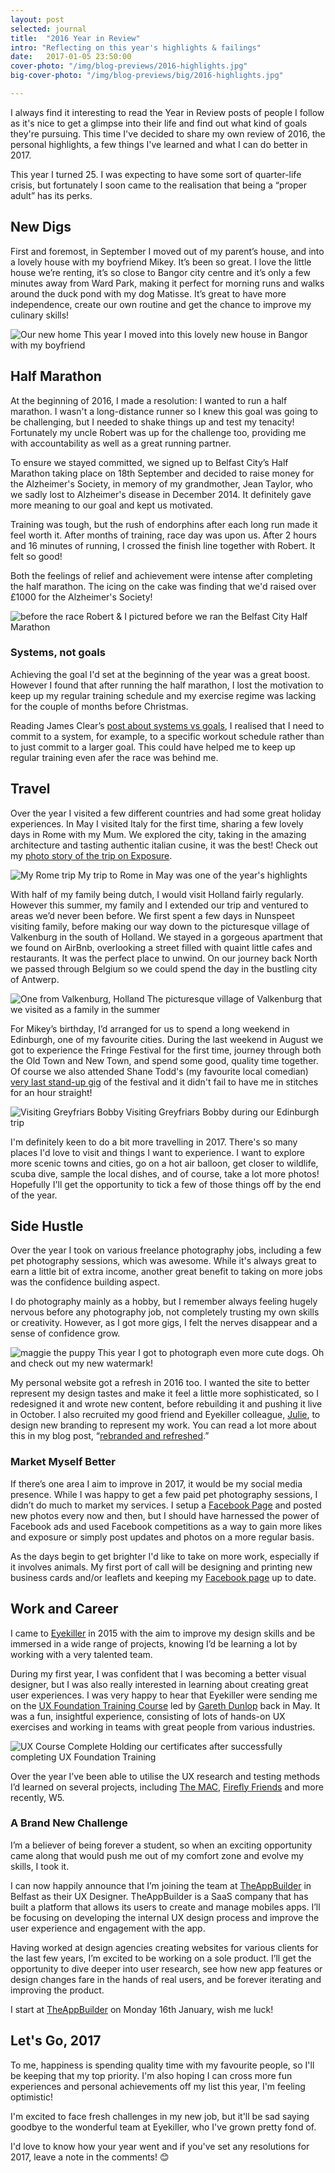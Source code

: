 ```yaml
---
layout: post
selected: journal
title:  "2016 Year in Review"
intro: "Reflecting on this year's highlights & failings"
date:   2017-01-05 23:50:00
cover-photo: "/img/blog-previews/2016-highlights.jpg"
big-cover-photo: "/img/blog-previews/big/2016-highlights.jpg"

---
```

I always find it interesting to read the Year in Review posts of people I follow as it's nice to get a glimpse into their life and find out what kind of goals they're pursuing. This time I've decided to share my own  review of 2016, the personal highlights, a few things I've learned and what I can do better in 2017.

This year I turned 25. I was expecting to have some sort of quarter-life crisis, but fortunately I soon came to the realisation that being a “proper adult” has its perks.

## New Digs

First and foremost, in September I moved out of my parent’s house, and into a lovely house with my boyfriend Mikey. It’s been so great. I love the little house we’re renting,  it’s so close to Bangor city centre and it’s only a few minutes away from Ward Park, making it perfect for morning runs and walks around the duck pond with my dog Matisse. It’s great to have more independence, create our own routine and get the chance to improve my culinary skills!

<div class="article__image article__image--with-caption" >
  <img src="/img/blog/our-new-home.jpg" alt="Our new home" />
  <span class="caption">This year I moved into this lovely new house in Bangor with my boyfriend</span>
</div>


## Half Marathon

At the beginning of 2016, I made a resolution: I wanted to run a half marathon. I wasn't a long-distance runner so I knew this goal was going to be challenging, but I needed to shake things up and test my tenacity! Fortunately my uncle Robert was up for the challenge too, providing me with accountability as well as a great running partner.

To ensure we stayed committed, we signed up to Belfast City’s Half Marathon taking place on 18th September and decided to raise money for the Alzheimer's Society, in memory of my grandmother, Jean Taylor, who we sadly lost to Alzheimer's disease in December 2014. It definitely gave more meaning to our goal and kept us motivated.

Training was tough, but the rush of endorphins after each long run made it feel worth it. After months of training, race day was upon us. After 2 hours and 16 minutes of running, I crossed the finish line together with Robert. It felt so good!

Both the feelings of relief and achievement were intense after completing the half marathon. The icing on the cake was finding that we'd raised over £1000 for the Alzheimer's Society!

<div class="article__image article__image--with-caption" >
  <img src="/img/blog/half-marathon-day.jpg" alt="before the race" />
  <span class="caption">Robert &amp; I pictured before we ran the Belfast City Half Marathon</span>
</div>

### Systems, not goals

Achieving the goal I'd set at the beginning of the year was a great boost. However I found that after running the half marathon, I lost the motivation to keep up my regular training schedule and my exercise regime was lacking for the couple of months before Christmas.

Reading James Clear’s [post about systems vs goals](http://jamesclear.com/goals-systems), I realised that I need to commit to a system, for example, to a specific workout schedule rather than to just commit to a larger goal. This could have helped me to keep up regular training even afer the race was behind me.

## Travel

Over the year I visited a few different countries and had some great holiday experiences. In May I visited Italy for the first time, sharing a few lovely days in Rome with my Mum. We explored the city, taking in the amazing architecture and tasting authentic italian cusine, it was the best! Check out my [photo story of the trip on Exposure](https://melissakeizer.exposure.co/roaming-rome).

<div class="article__image article__image--with-caption" >
  <img src="/img/blog/my-rome-trip.jpg" alt="My Rome trip" />
  <span class="caption">My trip to Rome in May was one of the year's highlights</span>
</div>


With half of my family being dutch, I would visit Holland fairly regularly. However this summer, my family and I extended our trip and ventured to areas we’d never been before. We first spent a few days in Nunspeet visiting family, before making our way down to the picturesque village of Valkenburg in the south of Holland. We stayed in a gorgeous apartment that we found on AirBnb, overlooking a street filled with quaint little cafes and restaurants. It was the perfect place to unwind. On our journey back North we passed through Belgium so we could spend the day in the bustling city of Antwerp.

<div class="article__image article__image--with-caption" >
  <img src="/img/blog/valkenburg.jpg" alt="One from Valkenburg, Holland" />
  <span class="caption">The picturesque village of Valkenburg that we visited as a family in the summer</span>
</div>


For Mikey’s birthday, I’d arranged for us to spend a long weekend in Edinburgh, one of my favourite cities. During the last weekend in August we got to experience the Fringe Festival for the first time, journey through both the Old Town and New Town, and spend some good, quality time together. Of course we also attended Shane Todd's (my favourite local comedian) [very last stand-up gig](https://twitter.com/KeizGoesBoom/status/769675438553755653) of the festival and it didn't fail to have me in stitches for an hour straight!

<div class="article__image article__image--with-caption" >
  <img src="/img/blog/greyfriars-bobby.jpg" alt="Visiting Greyfriars Bobby" />
  <span class="caption">Visiting Greyfriars Bobby during our Edinburgh trip</span>
</div>

I'm definitely keen to do a bit more travelling in 2017. There's so many places I'd love to visit and things I want to experience. I want to explore more scenic towns and cities, go on a hot air balloon, get closer to wildlife, scuba dive, sample the local dishes, and of course, take a lot more photos! Hopefully I'll get the opportunity to tick a few of those things off by the end of the year.


## Side Hustle


Over the year I took on various freelance photography jobs, including a few pet photography sessions, which was awesome. While it's always great to earn a little bit of extra income, another great benefit to taking on more jobs was the confidence building aspect.

I do photography mainly as a hobby, but I remember always feeling hugely nervous before any photography job, not completely trusting my own skills or creativity. However, as I got more gigs, I felt the nerves disappear and a sense of confidence grow.

<div class="article__image article__image--with-caption" >
  <img src="/img/blog/maggie-the-puppy.jpg" alt="maggie the puppy" />
  <span class="caption">This year I got to photograph even more cute dogs. Oh and check out my new watermark!</span>
</div>

My personal website got a refresh in 2016 too. I wanted the site to better represent my design tastes and make it feel a little more sophisticated, so I redesigned it and wrote new content, before rebuilding it and pushing it live in October. I also recruited my good friend and Eyekiller colleague, [Julie](https://twitter.com/juleco), to design new branding to represent my work. You can read a lot more about this in my blog post, “[rebranded and refreshed](http://melissakeizer.com/journal/rebranded-and-refreshed/).”

### Market Myself Better

If there’s one area I aim to improve in 2017, it would be my social media presence. While I was happy to get a few paid pet photography sessions, I didn’t do much to market my services. I setup a [Facebook Page](https://www.facebook.com/melissakeizerphotography/) and posted new photos every now and then, but I should have harnessed the power of Facebook ads and used Facebook competitions as a way to gain more likes and exposure or simply post updates and photos on a more regular basis.

As the days begin to get brighter I'd like to take on more work, especially if it involves animals. My first port of call will be designing and printing new business cards and/or leaflets and keeping my [Facebook page](https://www.facebook.com/melissakeizerphotography/) up to date.


## Work and Career

I came to [Eyekiller](https://www.eyekiller.com/) in 2015 with the aim to improve my design skills and be immersed in a wide range of projects, knowing I’d be learning a lot by working with a very talented team.

During my first year, I was confident that I was becoming a better visual designer, but I was also really interested in learning about creating great user experiences. I was very happy to hear that Eyekiller were sending me on the [UX Foundation Training Course](https://uxtraining.com/) led by [Gareth Dunlop](https://uk.linkedin.com/in/garethdunlop) back in May. It was a fun, insightful experience, consisting of lots of hands-on UX exercises and working in teams with great people from various industries.

<div class="article__image article__image--with-caption" >
  <img src="/img/blog/ux-course-complete.jpg" alt="UX Course Complete" />
  <span class="caption">Holding our certificates after successfully completing UX Foundation Training</span>
</div>

Over the year I’ve been able to utilise the UX research and testing methods I’d learned on several projects, including [The MAC](https://themaclive.com/), [Firefly Friends](https://www.fireflyfriends.com/uk/) and more recently, W5.

### A Brand New Challenge

I’m a believer of being forever a student, so when an exciting opportunity came along that would push me out of my comfort zone and evolve my skills, I took it.

I can now happily announce that I’m joining the team at [TheAppBuilder](https://www.theappbuilder.com/) in Belfast as their UX Designer. TheAppBuilder is a SaaS company that has built a platform that allows its users to create and manage mobiles apps. I’ll be focusing on developing the internal UX design process and improve the user experience and engagement with the app.

Having worked at design agencies creating websites for various clients for the last few years, I’m excited to be working on a sole product. I’ll get the opportunity to dive deeper into user research, see how new app features or design changes fare in the hands of real users, and be forever iterating and improving the product.

I start at [TheAppBuilder](https://www.theappbuilder.com/) on Monday 16th January, wish me luck!


## Let's Go, 2017

To me, happiness is spending quality time with my favourite people, so I'll be keeping that my top priority. I'm also hoping I can cross more fun experiences and personal achievements off my list this year, I'm feeling optimistic!

I'm excited to face fresh challenges in my new job, but it'll be sad saying goodbye to the wonderful team at Eyekiller, who I've grown pretty fond of.

I'd love to know how your year went and if you've set any resolutions for 2017, leave a note in the comments! 😊


